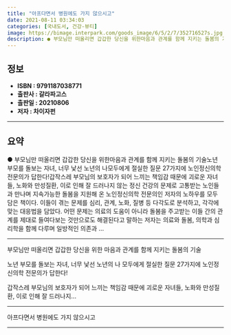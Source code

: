 ```yaml
---
title: "아프다면서 병원에도 가지 않으시고"
date: 2021-08-11 03:34:03
categories: [국내도서, 건강-뷰티]
image: https://bimage.interpark.com/goods_image/6/5/2/7/352716527s.jpg
description: ● 부모님만 떠올리면 갑갑한 당신을 위한마음과 관계를 함께 지키는 돌봄의 기술노년 부모를 돌보는 자녀, 너무 낯선 노년의 나모두에게 절실한 질문 27가지에 노인정신의학 전문의가 답한다!갑작스레 부모님의 보호자가 되어 느끼는 책임감 때문에 괴로운 자녀들, 노화와 만성질환, 이로 인해 잘
---
```


## **정보**

- **ISBN : 9791187038771**
- **출판사 : 갈라파고스**
- **출판일 : 20210806**
- **저자 : 차이자펀**

------



## **요약**

●  부모님만 떠올리면 갑갑한 당신을 위한마음과 관계를 함께 지키는 돌봄의 기술노년 부모를 돌보는 자녀, 너무 낯선 노년의 나모두에게 절실한 질문 27가지에 노인정신의학 전문의가 답한다!갑작스레 부모님의 보호자가 되어 느끼는 책임감 때문에 괴로운 자녀들, 노화와 만성질환, 이로 인해 잘 드러나지 않는 정신 건강의 문제로 고통받는 노인들과 만나며 지속가능한 돌봄을 지원해 온 노인정신의학 전문의인 저자의 노하우를 모두 담은 책이다. 이들이 겪는 문제를 심리, 관계, 노화, 질병 등 다각도로 분석하고, 각각에 맞는 대응법을 담았다. 어떤 문제는 의료의 도움이 아니라 돌봄을 주고받는 이들 간의 관계를 제대로 들여다보는 것만으로도 해결된다고 말하는 저자는 의료와 돌봄, 의학과 심리학을 함께 다루며 일방적인 의존과 ...

------

부모님만 떠올리면 갑갑한 당신을 위한
마음과 관계를 함께 지키는 돌봄의 기술

노년 부모를 돌보는 자녀, 너무 낯선 노년의 나
모두에게 절실한 질문 27가지에 노인정신의학 전문의가 답한다!

갑작스레 부모님의 보호자가 되어 느끼는 책임감 때문에 괴로운 자녀들, 노화와 만성질환, 이로 인해 잘 드러나지... 

------


아프다면서 병원에도 가지 않으시고 

------


